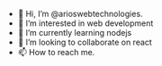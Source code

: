 - 👋 Hi, I’m @arioswebtechnologies.
- 👀 I’m interested in web development
- 🌱 I’m currently learning nodejs
- 💞️ I’m looking to collaborate on react
- 📫 How to reach me.

<!---
arioswebtechnologies/arioswebtechnologies is a ✨ special ✨ repository because its `README.md` (this file) appears on your GitHub profile.
You can click the Preview link to take a look at your changes.
--->
